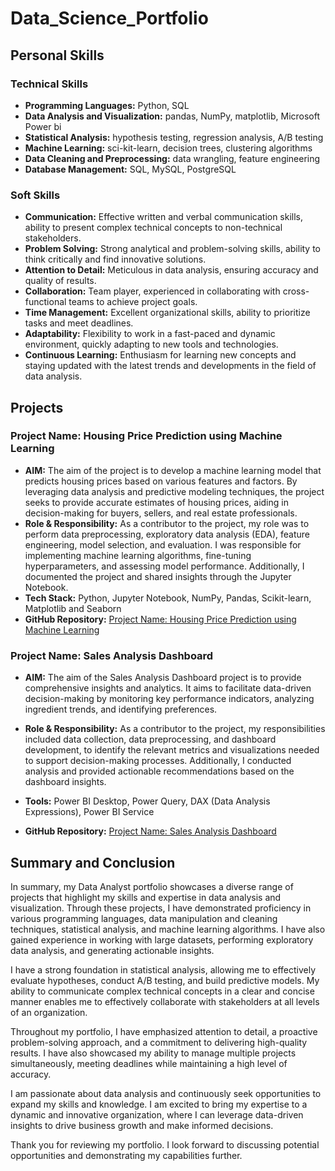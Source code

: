 # Data_Science_Portfolio

## Personal Skills

### Technical Skills

- **Programming Languages:** Python, SQL
- **Data Analysis and Visualization:** pandas, NumPy, matplotlib, Microsoft Power bi 
- **Statistical Analysis:** hypothesis testing, regression analysis, A/B testing
- **Machine Learning:** sci-kit-learn, decision trees, clustering algorithms
- **Data Cleaning and Preprocessing:** data wrangling, feature engineering
- **Database Management:** SQL, MySQL, PostgreSQL

### Soft Skills

- **Communication:** Effective written and verbal communication skills, ability to present complex technical concepts to non-technical stakeholders.
- **Problem Solving:** Strong analytical and problem-solving skills, ability to think critically and find innovative solutions.
- **Attention to Detail:** Meticulous in data analysis, ensuring accuracy and quality of results.
- **Collaboration:** Team player, experienced in collaborating with cross-functional teams to achieve project goals.
- **Time Management:** Excellent organizational skills, ability to prioritize tasks and meet deadlines.
- **Adaptability:** Flexibility to work in a fast-paced and dynamic environment, quickly adapting to new tools and technologies.
- **Continuous Learning:** Enthusiasm for learning new concepts and staying updated with the latest trends and developments in the field of data analysis.

## Projects

### Project Name: Housing Price Prediction using Machine Learning

- **AIM:** The aim of the project is to develop a machine learning model that predicts housing prices based on various features and factors. By leveraging data analysis and predictive modeling techniques, the project seeks to provide accurate estimates of housing prices, aiding in decision-making for buyers, sellers, and real estate professionals.
- **Role & Responsibility:** As a contributor to the project, my role was to perform data preprocessing, exploratory data analysis (EDA), feature engineering, model selection, and evaluation. I was responsible for implementing machine learning algorithms, fine-tuning hyperparameters, and assessing model performance. Additionally, I documented the project and shared insights through the Jupyter Notebook.
- **Tech Stack:** Python, Jupyter Notebook, NumPy, Pandas, Scikit-learn, Matplotlib and Seaborn
- **GitHub Repository:** [Project Name: Housing Price Prediction using Machine Learning](https://github.com/SachinSS96/Data_Science_Portfolio/tree/c3adb737d70692001b61d193987ac4144349c5c5/Project_housing_ML)


### Project Name: Sales Analysis Dashboard

- **AIM:** The aim of the Sales Analysis Dashboard project is to provide comprehensive insights and analytics. It aims to facilitate data-driven decision-making by monitoring key performance indicators, analyzing ingredient trends, and identifying  preferences.

- **Role & Responsibility:** As a contributor to the project, my responsibilities included data collection, data preprocessing, and dashboard development, to identify the relevant metrics and visualizations needed to support decision-making processes. Additionally, I conducted analysis and provided actionable recommendations based on the dashboard insights.
- **Tools:** Power BI Desktop, Power Query, DAX (Data Analysis Expressions), Power BI Service
- **GitHub Repository:** [Project Name: Sales Analysis Dashboard](https://app.powerbi.com/links/quNv1MBx5j?ctid=bc48c598-1f31-406c-afbf-0bc00bbae465&pbi_source=linkShare)
## Summary and Conclusion

In summary, my Data Analyst portfolio showcases a diverse range of projects that highlight my skills and expertise in data analysis and visualization. Through these projects, I have demonstrated proficiency in various programming languages, data manipulation and cleaning techniques, statistical analysis, and machine learning algorithms. I have also gained experience in working with large datasets, performing exploratory data analysis, and generating actionable insights.

I have a strong foundation in statistical analysis, allowing me to effectively evaluate hypotheses, conduct A/B testing, and build predictive models. My ability to communicate complex technical concepts in a clear and concise manner enables me to effectively collaborate with stakeholders at all levels of an organization.

Throughout my portfolio, I have emphasized attention to detail, a proactive problem-solving approach, and a commitment to delivering high-quality results. I have also showcased my ability to manage multiple projects simultaneously, meeting deadlines while maintaining a high level of accuracy.

I am passionate about data analysis and continuously seek opportunities to expand my skills and knowledge. I am excited to bring my expertise to a dynamic and innovative organization, where I can leverage data-driven insights to drive business growth and make informed decisions.

Thank you for reviewing my portfolio. I look forward to discussing potential opportunities and demonstrating my capabilities further.

